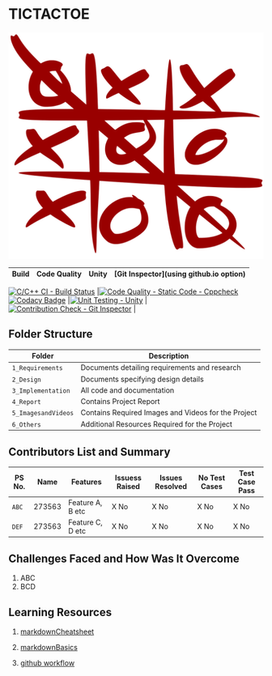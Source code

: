 # **TICTACTOE**

![Images](5_ImagesandVideos/tictactoe1.png)

| Build  | Code Quality | Unity | [Git Inspector](using github.io option)|
------|----------|-------|--------------

[![C/C++ CI - Build Status](https://github.com/MRAJDEEP10/StepIn_Mini_Project_273563/actions/workflows/c-cpp.yml/badge.svg)](https://github.com/MRAJDEEP10/StepIn_Mini_Project_273563/actions/workflows/c-cpp.yml)     |[![Code Quality - Static Code - Cppcheck](https://github.com/MRAJDEEP10/StepIn_Mini_Project_273563/actions/workflows/cppcheck.yml/badge.svg)](https://github.com/MRAJDEEP10/StepIn_Mini_Project_273563/actions/workflows/cppcheck.yml) [![Codacy Badge](https://app.codacy.com/project/badge/Grade/bee890ccaa614a02af4ee008ad3b7f4c)](https://www.codacy.com/gh/MRAJDEEP10/StepIn_Mini_Project_273563/dashboard?utm_source=github.com&amp;utm_medium=referral&amp;utm_content=MRAJDEEP10/StepIn_Mini_Project_273563&amp;utm_campaign=Badge_Grade)   |[![Unit Testing - Unity](https://github.com/MRAJDEEP10/StepIn_Mini_Project_273563/actions/workflows/unity.yml/badge.svg)](https://github.com/MRAJDEEP10/StepIn_Mini_Project_273563/actions/workflows/unity.yml)    | [![Contribution Check - Git Inspector](https://github.com/MRAJDEEP10/StepIn_Mini_Project_273563/actions/workflows/gitinspector.yml/badge.svg)](https://github.com/MRAJDEEP10/StepIn_Mini_Project_273563/actions/workflows/gitinspector.yml)    |

## Folder Structure

Folder             | Description
-------------------| -----------------------------------------
`1_Requirements`   | Documents detailing requirements and research
`2_Design`         | Documents specifying design details
`3_Implementation` | All code and documentation
`4_Report`      | Contains Project Report
`5_ImagesandVideos`| Contains Required Images and Videos for the Project
`6_Others` | Additional Resources Required for the Project

## Contributors List and Summary

PS No. |  Name   |    Features    | Issuess Raised |Issues Resolved|No Test Cases|Test Case Pass
-------|---------|----------------|----------------|---------------|-------------|--------------
`ABC` | 273563 | Feature A, B etc    | X No     | X No   |X No   |X No
`DEF` | 273563 | Feature C, D etc    | X No     | X No   |X No   |X No

## Challenges Faced and How Was It Overcome

1. ABC
2. BCD

## Learning Resources

1. [markdownCheatsheet](https://github.com/adam-p/markdown-here/wiki/Markdown-Cheatsheet)

2. [markdownBasics](https://guides.github.com/features/mastering-markdown/)

3. [github workflow](https://docs.github.com/en/actions/learn-github-action)
